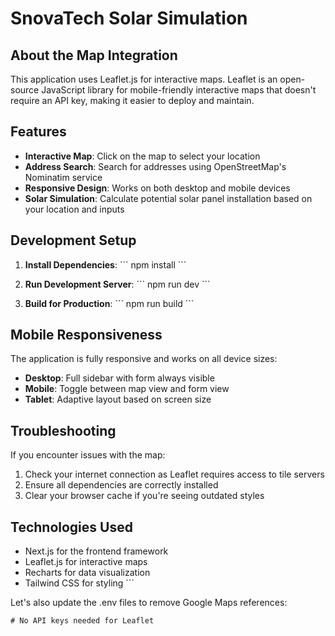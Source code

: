# SnovaTech Solar Simulation

## About the Map Integration

This application uses Leaflet.js for interactive maps. Leaflet is an open-source JavaScript library for mobile-friendly interactive maps that doesn't require an API key, making it easier to deploy and maintain.

## Features

- **Interactive Map**: Click on the map to select your location
- **Address Search**: Search for addresses using OpenStreetMap's Nominatim service
- **Responsive Design**: Works on both desktop and mobile devices
- **Solar Simulation**: Calculate potential solar panel installation based on your location and inputs

## Development Setup

1. **Install Dependencies**:
   \`\`\`
   npm install
   \`\`\`

2. **Run Development Server**:
   \`\`\`
   npm run dev
   \`\`\`

3. **Build for Production**:
   \`\`\`
   npm run build
   \`\`\`

## Mobile Responsiveness

The application is fully responsive and works on all device sizes:

- **Desktop**: Full sidebar with form always visible
- **Mobile**: Toggle between map view and form view
- **Tablet**: Adaptive layout based on screen size

## Troubleshooting

If you encounter issues with the map:

1. Check your internet connection as Leaflet requires access to tile servers
2. Ensure all dependencies are correctly installed
3. Clear your browser cache if you're seeing outdated styles

## Technologies Used

- Next.js for the frontend framework
- Leaflet.js for interactive maps
- Recharts for data visualization
- Tailwind CSS for styling
\`\`\`

Let's also update the .env files to remove Google Maps references:

```plaintext file=".env.local"
# No API keys needed for Leaflet

